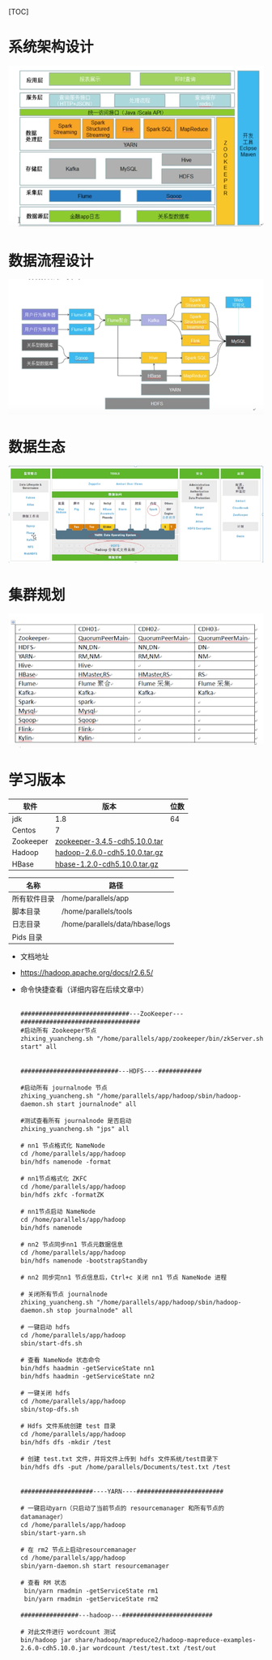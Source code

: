 [TOC]



# 系统架构设计

![image-20200507235528415](pic_lib/image-20200507235528415.png)

# 数据流程设计

![image-20200507235554764](pic_lib/image-20200507235554764.png)



# 数据生态

![image-20200624091535894](pic_lib/image-20200624091535894.png)



# 集群规划

![image-20200507235822200](pic_lib/image-20200507235822200.png)

# 学习版本



| 软件      | 版本                                                         | 位数 |
| --------- | ------------------------------------------------------------ | ---- |
| jdk       | 1.8                                                          | 64   |
| Centos    | 7                                                            |      |
| Zookeeper | [zookeeper-3.4.5-cdh5.10.0.tar](http://archive.cloudera.com/cdh5/cdh/5/zookeeper-3.4.5-cdh5.10.0.tar.gz) |      |
| Hadoop    | [hadoop-2.6.0-cdh5.10.0.tar.gz](http://archive.cloudera.com/cdh5/cdh/5/hadoop-2.6.0-cdh5.10.0.tar.gz) |      |
| HBase     | [hbase-1.2.0-cdh5.10.0.tar.gz](http://archive.cloudera.com/cdh5/cdh/5/hbase-1.2.0-cdh5.10.0.tar.gz) |      |

| 名称         | 路径                            |
| ------------ | ------------------------------- |
| 所有软件目录 | /home/parallels/app             |
| 脚本目录     | /home/parallels/tools           |
| 日志目录     | /home/parallels/data/hbase/logs |
| Pids 目录    |                                 |



- 文档地址
	
- https://hadoop.apache.org/docs/r2.6.5/
	
- 命令快捷查看（详细内容在后续文章中）

	```shell
	
	##############################---ZooKeeper---#################################
	#启动所有 Zookeeper节点
	zhixing_yuancheng.sh "/home/parallels/app/zookeeper/bin/zkServer.sh start" all
	
	
	###########################---HDFS----############
	
	#启动所有 journalnode 节点
	zhixing_yuancheng.sh "/home/parallels/app/hadoop/sbin/hadoop-daemon.sh start journalnode" all
	
	#测试查看所有 journalnode 是否启动
	zhixing_yuancheng.sh "jps" all
	
	# nn1 节点格式化 NameNode
	cd /home/parallels/app/hadoop
	bin/hdfs namenode -format
	
	# nn1节点格式化 ZKFC
	cd /home/parallels/app/hadoop
	bin/hdfs zkfc -formatZK
	
	# nn1节点启动 NameNode
	cd /home/parallels/app/hadoop
	bin/hdfs namenode
	
	# nn2 节点同步nn1 节点元数据信息
	cd /home/parallels/app/hadoop
	bin/hdfs namenode -bootstrapStandby
	
	# nn2 同步完nn1 节点信息后，Ctrl+c 关闭 nn1 节点 NameNode 进程
	
	# 关闭所有节点 journalnode
	zhixing_yuancheng.sh "/home/parallels/app/hadoop/sbin/hadoop-daemon.sh stop journalnode" all
	
	# 一键启动 hdfs
	cd /home/parallels/app/hadoop
	sbin/start-dfs.sh 
	
	# 查看 NameNode 状态命令
	bin/hdfs haadmin -getServiceState nn1
	bin/hdfs haadmin -getServiceState nn2
	
	# 一键关闭 hdfs
	cd /home/parallels/app/hadoop
	sbin/stop-dfs.sh
	
	# Hdfs 文件系统创建 test 目录
	cd /home/parallels/app/hadoop
	bin/hdfs dfs -mkdir /test
	
	# 创建 test.txt 文件，并将文件上传到 hdfs 文件系统/test目录下
	bin/hdfs dfs -put /home/parallels/Documents/test.txt /test
	
	
	####################----YARN----########################
	
	# 一键启动yarn（只启动了当前节点的 resourcemanager 和所有节点的 datamanager）
	cd /home/parallels/app/hadoop
	sbin/start-yarn.sh
	
	# 在 rm2 节点上启动resourcemanager
	cd /home/parallels/app/hadoop
	sbin/yarn-daemon.sh start resourcemanager
	
	# 查看 RM 状态
	 bin/yarn rmadmin -getServiceState rm1
	 bin/yarn rmadmin -getServiceState rm2
	 
	################---hadoop---#########################
	
	# 对此文件进行 wordcount 测试
	bin/hadoop jar share/hadoop/mapreduce2/hadoop-mapreduce-examples-2.6.0-cdh5.10.0.jar wordcount /test/test.txt /test/out
	```

	










































